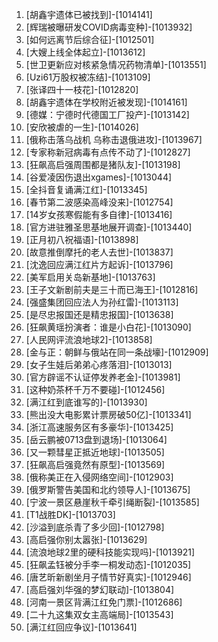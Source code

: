 
1. [胡鑫宇遗体已被找到]-[1014141]
1. [辉瑞被曝研发COVID病毒变种]-[1013932]
1. [如何远离节后综合征]-[1012501]
1. [大嫂上线全体起立]-[1013612]
1. [世卫更新应对核紧急情况药物清单]-[1013551]
1. [Uzi61万股权被冻结]-[1013109]
1. [张译四十一枝花]-[1012820]
1. [胡鑫宇遗体在学校附近被发现]-[1014161]
1. [德媒：宁德时代德国工厂投产]-[1013142]
1. [安欣被虐的一生]-[1014026]
1. [俄称击落乌战机 乌称击退俄进攻]-[1013967]
1. [专家称新冠病毒有点传不动了]-[1012827]
1. [狂飙高启强周围都是猪队友]-[1013198]
1. [谷爱凌因伤退出xgames]-[1013044]
1. [全抖音复诵满江红]-[1013345]
1. [春节第二波感染高峰没来]-[1012754]
1. [14岁女孩寒假能有多自律]-[1013416]
1. [官方进驻雅圣思基地展开调查]-[1013440]
1. [正月初八祝福语]-[1013898]
1. [故意推倒摩托的老人去世]-[1013837]
1. [沈逸回应满江红片方起诉]-[1013796]
1. [美军启用关岛新基地]-[1013763]
1. [王子文新剧前夫是三十而已海王]-[1012816]
1. [强盛集团回应法人为孙红雷]-[1013113]
1. [是尽忠报国还是精忠报国]-[1013638]
1. [狂飙黄瑶扮演者：谁是小白花]-[1013090]
1. [人民网评流浪地球2]-[1013858]
1. [金与正：朝鲜与俄站在同一条战壕]-[1012909]
1. [女子生娃后弟弟心疼落泪]-[1013013]
1. [官方辟谣不认证停发养老金]-[1013981]
1. [这种奶茶杯千万不要碰]-[1012456]
1. [满江红到底谁写的]-[1013930]
1. [熊出没大电影累计票房破50亿]-[1013341]
1. [浙江高速服务区有多豪华]-[1013425]
1. [岳云鹏被0713盘到退场]-[1013064]
1. [又一颗彗星正抵近地球]-[1013505]
1. [狂飙高启强竟然有原型]-[1013569]
1. [俄称美正在入侵网络空间]-[1012903]
1. [俄罗斯警告美国和北约领导人]-[1013675]
1. [宁波一景区悬崖秋千牵引绳断裂]-[1013585]
1. [T1战胜DK]-[1013703]
1. [沙溢到底杀青了多少回]-[1012798]
1. [高启强你别太嚣张]-[1013629]
1. [流浪地球2里的硬科技能实现吗]-[1013921]
1. [狂飙孟钰被分手李一桐发动态]-[1012035]
1. [唐艺昕新剧坐月子情节好真实]-[1012946]
1. [高启强刘华强的梦幻联动]-[1013804]
1. [河南一景区背满江红免门票]-[1012686]
1. [二十九这集双女主高端局]-[1013543]
1. [满江红回应争议]-[1013641]